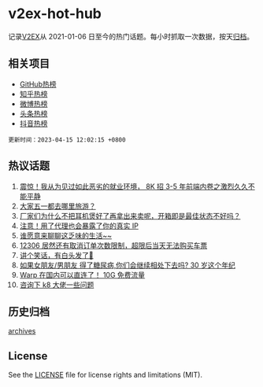 # v2ex-hot-hub

 记录[V2EX](https://www.v2ex.com/)从 2021-01-06 日至今的热门话题。每小时抓取一次数据，按天[归档](archives)。
 
 ## 相关项目

- [GitHub热榜](https://github.com/it985/github-hot-hub)
- [知乎热榜](https://github.com/it985/zhihu-hot-hub)
- [微博热榜](https://github.com/it985/weibo-hot-hub)
- [头条热榜](https://github.com/it985/toutiao-hot-hub)
- [抖音热榜](https://github.com/it985/douyin-hot-hub)


 `更新时间：2023-04-15 12:02:15 +0800`

## 热议话题

1. [震惊！我从为见过如此恶劣的就业环境， 8K 招 3-5 年前端内卷之激烈久久不能平静](https://www.v2ex.com/t/932520)
1. [大家五一都去哪里旅游？](https://www.v2ex.com/t/932494)
1. [厂家们为什么不把耳机煲好了再拿出来卖呢，开箱即是最佳状态不好吗？](https://www.v2ex.com/t/932605)
1. [注意！用了代理也会暴露了你的真实 IP](https://www.v2ex.com/t/932532)
1. [谁愿意来聊聊这乏味的生活~~](https://www.v2ex.com/t/932563)
1. [12306 居然还有取消订单次数限制，超限后当天无法购买车票](https://www.v2ex.com/t/932535)
1. [讲个笑话，有白头发了🥵](https://www.v2ex.com/t/932623)
1. [如果女朋友/男朋友 得了糖尿病,你们会继续相处下去吗?
30 岁这个年纪](https://www.v2ex.com/t/932584)
1. [Warp 在国内可以直连了！ 10G 免费流量](https://www.v2ex.com/t/932585)
1. [咨询下 k8 大佬一些问题](https://www.v2ex.com/t/932533)

## 历史归档

[archives](archives)

## License

See the [LICENSE](LICENSE) file for license rights and limitations (MIT).

